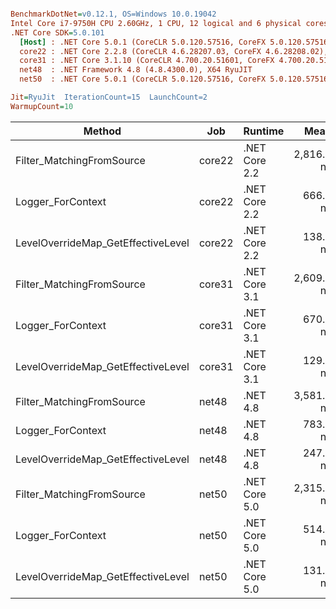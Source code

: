 ``` ini

BenchmarkDotNet=v0.12.1, OS=Windows 10.0.19042
Intel Core i7-9750H CPU 2.60GHz, 1 CPU, 12 logical and 6 physical cores
.NET Core SDK=5.0.101
  [Host] : .NET Core 5.0.1 (CoreCLR 5.0.120.57516, CoreFX 5.0.120.57516), X64 RyuJIT
  core22 : .NET Core 2.2.8 (CoreCLR 4.6.28207.03, CoreFX 4.6.28208.02), X64 RyuJIT
  core31 : .NET Core 3.1.10 (CoreCLR 4.700.20.51601, CoreFX 4.700.20.51901), X64 RyuJIT
  net48  : .NET Framework 4.8 (4.8.4300.0), X64 RyuJIT
  net50  : .NET Core 5.0.1 (CoreCLR 5.0.120.57516, CoreFX 5.0.120.57516), X64 RyuJIT

Jit=RyuJit  IterationCount=15  LaunchCount=2  
WarmupCount=10  

```
|                             Method |    Job |       Runtime |       Mean |    Error |    StdDev |
|----------------------------------- |------- |-------------- |-----------:|---------:|----------:|
|          Filter_MatchingFromSource | core22 | .NET Core 2.2 | 2,816.4 ns | 63.56 ns |  93.17 ns |
|                  Logger_ForContext | core22 | .NET Core 2.2 |   666.1 ns |  7.63 ns |  11.41 ns |
| LevelOverrideMap_GetEffectiveLevel | core22 | .NET Core 2.2 |   138.3 ns |  2.64 ns |   3.95 ns |
|          Filter_MatchingFromSource | core31 | .NET Core 3.1 | 2,609.9 ns | 65.72 ns |  98.36 ns |
|                  Logger_ForContext | core31 | .NET Core 3.1 |   670.8 ns |  8.51 ns |  12.74 ns |
| LevelOverrideMap_GetEffectiveLevel | core31 | .NET Core 3.1 |   129.4 ns |  2.14 ns |   3.14 ns |
|          Filter_MatchingFromSource |  net48 |      .NET 4.8 | 3,581.1 ns | 69.33 ns | 101.62 ns |
|                  Logger_ForContext |  net48 |      .NET 4.8 |   783.8 ns |  7.70 ns |  11.52 ns |
| LevelOverrideMap_GetEffectiveLevel |  net48 |      .NET 4.8 |   247.0 ns |  3.93 ns |   5.88 ns |
|          Filter_MatchingFromSource |  net50 | .NET Core 5.0 | 2,315.3 ns | 56.63 ns |  81.22 ns |
|                  Logger_ForContext |  net50 | .NET Core 5.0 |   514.2 ns |  8.91 ns |  13.34 ns |
| LevelOverrideMap_GetEffectiveLevel |  net50 | .NET Core 5.0 |   131.6 ns |  2.48 ns |   3.71 ns |
